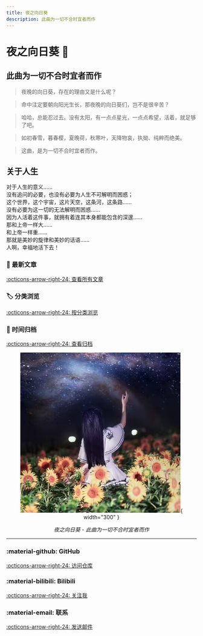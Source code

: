 ```yaml
---
title: 夜之向日葵
description: 此曲为一切不合时宜者而作
---
```


# 夜之向日葵 🌻

<div class="grid" markdown>

<div class="card" markdown>

## 此曲为一切不合时宜者而作

> 夜晚的向日葵，存在的理由又是什么呢？

> 命中注定要朝向阳光生长，那夜晚的向日葵们，岂不是很辛苦？

> 哈哈，总能忍过去。没有太阳，有一点点星光，一点点希望，活着，就足够了吧。

> 如初春雪，暮春樱，夏晚荷，秋寒叶，天降物哀，执拗、纯粹而绝美。

> 这曲，是为一切不合时宜者而作。

</div>

<div class="card" markdown>

## 关于人生

对于人生的意义……  
没有追问的必要，也没有必要为人生不可解明而困惑；  
这个世界，这个宇宙，这片天空，这条河，这条路……  
没有必要为这一切的无法解明而困惑……  
因为人活着这件事，就拥有着连其本身都能包含的深邃……   
那和上帝一样大……   
和上帝一样重……   
那就是美妙的旋律和美妙的话语……  
人啊，幸福地活下去！  

</div>

</div>

<div class="grid" markdown>

<div class="card" markdown>

### 🎵 最新文章

[:octicons-arrow-right-24: 查看所有文章](blog/)

</div>

<div class="card" markdown>

### 🏷️ 分类浏览

[:octicons-arrow-right-24: 按分类浏览](blog/categories/)

</div>

<div class="card" markdown>

### 📅 时间归档

[:octicons-arrow-right-24: 查看归档](blog/archive/)

</div>

</div>

<div align="center">

![HelianNuits](assets/HelianNuits.jpg){ width="300" }

*夜之向日葵 - 此曲为一切不合时宜者而作*

</div>

---

<div class="grid" markdown>

<div class="card" markdown>

### :material-github: GitHub

[:octicons-arrow-right-24: 访问仓库](https://github.com/SXP-Simon/HelianNuits)

</div>

<div class="card" markdown>

### :material-bilibili: Bilibili

[:octicons-arrow-right-24: 关注我](https://space.bilibili.com/609923881)

</div>

<div class="card" markdown>

### :material-email: 联系

[:octicons-arrow-right-24: 发送邮件](mailto:Nighthelianthus@email.ncu.edu.cn)

</div>

</div>
